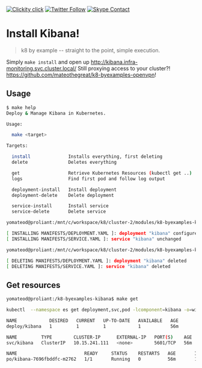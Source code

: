 <!--
#                                 __                 __
#    __  ______  ____ ___  ____ _/ /____  ____  ____/ /
#   / / / / __ \/ __ `__ \/ __ `/ __/ _ \/ __ \/ __  /
#  / /_/ / /_/ / / / / / / /_/ / /_/  __/ /_/ / /_/ /
#  \__, /\____/_/ /_/ /_/\__,_/\__/\___/\____/\__,_/
# /____                     matthewdavis.io, holla!
#
#-->

[![Clickity click](https://img.shields.io/badge/k8s%20by%20example%20yo-limit%20time-ff69b4.svg?style=flat-square)](https://k8.matthewdavis.io)
[![Twitter Follow](https://img.shields.io/twitter/follow/yomateod.svg?label=Follow&style=flat-square)](https://twitter.com/yomateod) [![Skype Contact](https://img.shields.io/badge/skype%20id-appsoa-blue.svg?style=flat-square)](skype:appsoa?chat)

# Install Kibana!

> k8 by example -- straight to the point, simple execution.

Simply `make install` and open up http://kibana.infra-monitoring.svc.cluster.local/
Still proxying access to your cluster?! https://github.com/mateothegreat/k8-byexamples-openvpn!

## Usage

```sh
$ make help
Deploy & Manage Kibana in Kubernetes.

Usage:

  make <target>

Targets:

  install              Installs everything, first deleting
  delete               Deletes everything

  get                  Retrieve Kubernetes Resources (kubectl get ..)
  logs                 Find first pod and follow log output

  deployment-install   Install deployment
  deployment-delete    Delete deployment

  service-install      Install service
  service-delete       Delete service

yomateod@proliant:/mnt/c/workspace/k8/cluster-2/modules/k8-byexamples-kibana$ make install

[ INSTALLING MANIFESTS/DEPLOYMENT.YAML ]: deployment "kibana" configured
[ INSTALLING MANIFESTS/SERVICE.YAML ]: service "kibana" unchanged

yomateod@proliant:/mnt/c/workspace/k8/cluster-2/modules/k8-byexamples-kibana$ make delete

[ DELETING MANIFESTS/DEPLOYMENT.YAML ]: deployment "kibana" deleted
[ DELETING MANIFESTS/SERVICE.YAML ]: service "kibana" deleted

```

## Get resources

```sh
yomateod@proliant:/k8-byexamples-kibana$ make get

kubectl  --namespace es get deployment,svc,pod -lcomponent=kibana -o=wide

NAME            DESIRED   CURRENT   UP-TO-DATE   AVAILABLE   AGE       CONTAINERS   IMAGES                                      SELECTOR
deploy/kibana   1         1         1            1           56m       kibana       docker.elastic.co/kibana/kibana-oss:6.1.3   component=kibana

NAME         TYPE        CLUSTER-IP      EXTERNAL-IP   PORT(S)    AGE       SELECTOR
svc/kibana   ClusterIP   10.15.241.111   <none>        5601/TCP   56m       component=kibana

NAME                         READY     STATUS    RESTARTS   AGE       IP           NODE
po/kibana-7696fbddfc-m2762   1/1       Running   0          56m       10.12.1.29   gke-cluster-2-default-pool-25ca6a7e-w6pv
```
